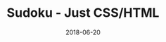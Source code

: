---
title: 'Sudoku - Just CSS/HTML'
description: 'Complete a sudoku puzzle without Javascript or server-side interaction.'
gametype: 'hard'
gameid: 78
date: 2018-06-20
tags: []
draft: false
type: 'games'
num19: [{'idx':1,'arr1':[1,2,3,4,5,6,7,8,9],'arr2':[1,2,3,4,5,6,7,8,9]},{'idx':2,'arr1':[1,2,3,4,5,6,7,8,9],'arr2':[1,2,3,4,5,6,7,8,9]},{'idx':3,'arr1':[1,2,3,4,5,6,7,8,9],'arr2':[1,2,3,4,5,6,7,8,9]},{'idx':4,'arr1':[1,2,3,4,5,6,7,8,9],'arr2':[1,2,3,4,5,6,7,8,9]},{'idx':5,'arr1':[1,2,3,4,5,6,7,8,9],'arr2':[1,2,3,4,5,6,7,8,9]},{'idx':6,'arr1':[1,2,3,4,5,6,7,8,9],'arr2':[1,2,3,4,5,6,7,8,9]},{'idx':7,'arr1':[1,2,3,4,5,6,7,8,9],'arr2':[1,2,3,4,5,6,7,8,9]},{'idx':8,'arr1':[1,2,3,4,5,6,7,8,9],'arr2':[1,2,3,4,5,6,7,8,9]},{'idx':9,'arr1':[1,2,3,4,5,6,7,8,9],'arr2':[1,2,3,4,5,6,7,8,9]}]
puzzle: [[0, 8, 0, 3, 0, 0, 4, 0, 6], [0, 3, 7, 0, 0, 0, 0, 0, 8], [4, 0, 0, 0, 9, 0, 3, 0, 0], [0, 4, 0, 6, 8, 0, 0, 0, 0], [5, 0, 9, 0, 1, 3, 0, 0, 4], [0, 1, 0, 9, 4, 0, 0, 0, 0], [2, 0, 0, 0, 6, 0, 7, 0, 0], [0, 9, 6, 0, 0, 0, 0, 0, 5], [0, 7, 0, 2, 0, 0, 6, 0, 1]]
layout: 'sudokucssstatic'
---